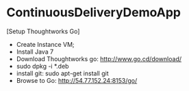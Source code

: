 # ContinuousDeliveryDemoApp

[Setup Thoughtworks Go]
- Create Instance VM;
- Install Java 7
- Download Thoughtworks go: http://www.go.cd/download/
- sudo dpkg -i *.deb
- install git: sudo apt-get install git
- Browse to Go: http://54.77.152.24:8153/go/
